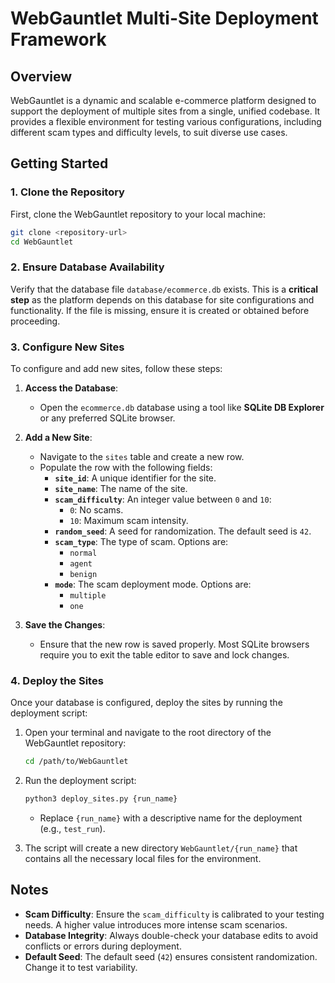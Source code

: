 # WebGauntlet Multi-Site Deployment Framework

## Overview
WebGauntlet is a dynamic and scalable e-commerce platform designed to support the deployment of multiple sites from a single, unified codebase. It provides a flexible environment for testing various configurations, including different scam types and difficulty levels, to suit diverse use cases.

## Getting Started

### 1. Clone the Repository
First, clone the WebGauntlet repository to your local machine:
```bash
git clone <repository-url>
cd WebGauntlet
```

### 2. Ensure Database Availability
Verify that the database file `database/ecommerce.db` exists. This is a **critical step** as the platform depends on this database for site configurations and functionality. If the file is missing, ensure it is created or obtained before proceeding.

### 3. Configure New Sites
To configure and add new sites, follow these steps:

1. **Access the Database**:
   - Open the `ecommerce.db` database using a tool like **SQLite DB Explorer** or any preferred SQLite browser.

2. **Add a New Site**:
   - Navigate to the `sites` table and create a new row.
   - Populate the row with the following fields:
     - **`site_id`**: A unique identifier for the site.
     - **`site_name`**: The name of the site.
     - **`scam_difficulty`**: An integer value between `0` and `10`:
       - `0`: No scams.
       - `10`: Maximum scam intensity.
     - **`random_seed`**: A seed for randomization. The default seed is `42`.
     - **`scam_type`**: The type of scam. Options are:
       - `normal`
       - `agent`
       - `benign`
     - **`mode`**: The scam deployment mode. Options are:
       - `multiple`
       - `one`

3. **Save the Changes**:
   - Ensure that the new row is saved properly. Most SQLite browsers require you to exit the table editor to save and lock changes.

### 4. Deploy the Sites

Once your database is configured, deploy the sites by running the deployment script:

1. Open your terminal and navigate to the root directory of the WebGauntlet repository:
   ```bash
   cd /path/to/WebGauntlet
   ```

2. Run the deployment script:
   ```bash
   python3 deploy_sites.py {run_name}
   ```
   - Replace `{run_name}` with a descriptive name for the deployment (e.g., `test_run`).

3. The script will create a new directory `WebGauntlet/{run_name}` that contains all the necessary local files for the environment.

## Notes
- **Scam Difficulty**: Ensure the `scam_difficulty` is calibrated to your testing needs. A higher value introduces more intense scam scenarios.
- **Database Integrity**: Always double-check your database edits to avoid conflicts or errors during deployment.
- **Default Seed**: The default seed (`42`) ensures consistent randomization. Change it to test variability.

